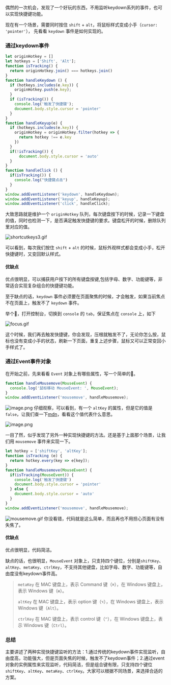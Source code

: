 偶然的一次机会，发现了一个好玩的东西，不用监听keydown系列的事件，也可以实现快捷键功能。


现在有一个场景，需要同时按住 `shift` + `alt`，将鼠标样式变成小手（`cursor: 'pointer'`），
先看看 `keydown` 事件是如何实现的。

### 通过keydown事件
```js
let originHotkey = []
let hotkeys = ['Shift', 'Alt'];
function isTracking() {
  return originHotkey.join() === hotkeys.join()
}
function handleKeydown () {
  if (hotkeys.includes(e.key)) {
    originHotkey.push(e.key);
  }
  if (isTracking()) {
    console.log('触发了快捷键');
    document.body.style.cursor = 'pointer'
  }
}
function handleKeyup(e) {
  if (hotkeys.includes(e.key)) {
    originHotkey = originHotkey.filter(hotkey => {
      return hotkey !== e.key
    })
  }
  if(!isTracking()) {
      document.body.style.cursor = 'auto'
  }
}
function handleClick () {
  if(isTracking()) {
    console.log("快捷键点击")
  }
}
window.addEventListener('keydown', handleKeydown);
window.addEventListener('keyup', handleKeyup);
window.addEventListener('click', handleClick);
```
大致思路就是维护一个 `originHotkey` 队列，每次键盘按下的时候，记录一下键盘的值，同时也检测一下，是否满足触发快捷键的要求。键盘松开的时候，删除队列里对应的值。

![shortcutkeys3.gif](https://p3-juejin.byteimg.com/tos-cn-i-k3u1fbpfcp/edeedbdf2dce462fa15f0acb5ade0928~tplv-k3u1fbpfcp-jj-mark:0:0:0:0:q75.image#?w=1421&h=629&s=96640&e=gif&f=32&b=fdfdfd)

可以看到，每次我们按住 `shift` + `alt` 的时候，鼠标外观样式都会变成小手，松开快捷键时，又变回默认样式。
#### 优缺点

优点很明显，可以捕获用户按下的所有键盘按键,包括字母、数字、功能键等，非常适合实现复杂组合的快捷键功能。


至于缺点的话，`keydown` 事件必须要在页面聚焦的时候，才会触发，如果当前焦点不在页面上，触发不了 `keydown` 事件。
  
举个🌰，打开控制台，切换到 `console` 的 `tab`，保证焦点在 `console` 上，如下

![focus.gif](https://p6-juejin.byteimg.com/tos-cn-i-k3u1fbpfcp/813a77cf9ab8464b94e70b95812d3d02~tplv-k3u1fbpfcp-jj-mark:0:0:0:0:q75.image#?w=1421&h=380&s=25325&e=gif&f=10&b=fdfdfd)

这个时候，我们再去触发快捷键，你会发现，压根就触发不了，无论你怎么按，鼠标也没有变成小手的状态，刷新一下页面，重复上述步骤，鼠标又可以正常变回小手样式了。

### 通过Event事件对象
 
在开始之前，先来看看 `Event` 对象上有哪些属性，写一个简单的🌰。
```js
function handleMousemove(MouseEvent) {
  console.log('鼠标移动 MouseEvent: ', MouseEvent);
}
window.addEventListener('mousemove', handleMousemove);
```
![image.png](https://p3-juejin.byteimg.com/tos-cn-i-k3u1fbpfcp/9af939787302451c929a193be4cca692~tplv-k3u1fbpfcp-jj-mark:0:0:0:0:q75.image#?w=2378&h=940&s=226675&e=png&b=fefefe)
仔细观察，可以看到，有一个 `altKey` 的属性，但是它的值是 `false`，让我们查一下[mdn](https://developer.mozilla.org/zh-CN/docs/Web/API/MouseEvent/altKey)，看看这个值代表什么意思。

![image.png](https://p3-juejin.byteimg.com/tos-cn-i-k3u1fbpfcp/e70fc2f32215490e82b4e34eae6ced86~tplv-k3u1fbpfcp-jj-mark:0:0:0:0:q75.image#?w=2380&h=742&s=126311&e=png&b=fdfdfd)

 
一目了然，似乎发现了另外一种实现快捷键的方法。还是基于上面那个场景，让我们用 `mousemove` 事件来实现一下。
```js
let hotkey = ['shiftKey', 'altKey'];
function isTracking (e) {
  return hotkey.every(key => e[key]);
}
function handleMousemove(MouseEvent) {
  if(isTracking(MouseEvent)) {
    console.log('触发了快捷键')
    document.body.style.cursor = 'pointer'
  } else {
    document.body.style.cursor = 'auto'
  }
}
window.addEventListener('mousemove', handleMousemove);
```

![mousemove.gif](https://p3-juejin.byteimg.com/tos-cn-i-k3u1fbpfcp/9d2a391e77984d18b86d4a794c0e4324~tplv-k3u1fbpfcp-jj-mark:0:0:0:0:q75.image#?w=1421&h=575&s=99634&e=gif&f=62&b=fefefe)
你没看错，代码就是这么简单，而且再也不用担心页面有没有失焦了。

#### 优缺点
优点很明显，代码简洁。

缺点的话，也很明显，`MouseEvent` 对象上，只支持四个键位，分别是`shiftKey`、`altKey`、`metaKey`、`ctrlKey`，不支持其他键盘，比如字母、数字、功能键等，自由度没有keydown事件高。

> `metaKey` 在 MAC 键盘上，表示 Command 键（`⌘`），在 Windows 键盘上，表示 Windows 键（`⊞`）。
> 
> `altKey` 在 MAC 键盘上，表示 option 键（`⌥`），在 Windows 键盘上，表示 Windows 键（`Alt`）。
> 
> `ctrlKey` 在 MAC 键盘上，表示 control 键（`^`），在 Windows 键盘上，表示 Windows 键（`Ctrl`）。




### 总结
主要讲述了两种实现快捷键监听的方法：1.通过传统的keydown事件实现监听，自由度高，功能强大，但是页面失焦的时候，触发不了keydown事件；2.通过event对象的实例属性来实现监听，代码简洁，但是组合键有限，只支持四个键位`shiftKey`、`altKey`、`metaKey`、`ctrlKey`。大家可以根据不同场景，来选择合适的方案。
